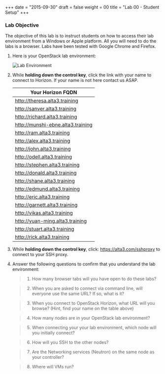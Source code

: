 +++
date = "2015-09-30"
draft = false
weight = 00
title = "Lab 00 - Student Setup"
+++

### Lab Objective

The objective of this lab is to instruct students on how to access their lab environment from a Windows or Apple platform. All you will need to do the labs is a browser. Labs have been tested with Google Chrome and Firefox. 

1. Here is your OpenStack lab environment: 

	![Lab Environment](https://i.imgur.com/diOquaU.png)

2. While **holding down the control key**, click the link with your name to connect to Horizon. If your name is not here contact us ASAP. 

    | Your Horizon FQDN
    | ---
    |http://theresa.alta3.training
    |http://sanver.alta3.training
    |http://richard.alta3.training
    |http://munshi-ebne.alta3.training
    |http://ram.alta3.training
    |http://alex.alta3.training
    |http://john.alta3.training
    |http://odell.alta3.training
    |http://stephen.alta3.training
    |http://donald.alta3.training
    |http://shane.alta3.training
    |http://edmund.alta3.training
    |http://eric.alta3.training
    |http://garnett.alta3.training
    |http://vikas.alta3.training
    |http://yuan-ming.alta3.training
    |http://stuart.alta3.training
    |http://rick.alta3.training

3. While **holding down the control key**, click: https://alta3.com/sshproxy to connect to your SSH proxy.
 
4. Answer the following questions to confirm that you understand the lab environment:

	>   1. How many browser tabs will you have open to do these labs?
	
	>   2. When you are asked to connect via command line, will everyone use the same URL?  If so, what is it?
	
	>   3. When you connect to OpenStack Horizon, what URL will you browse? (Hint, find your name on the table above)
	
	>   4. How many nodes are in your OpenStack lab environment?
	
	>   5. When connecting your your lab environment, which node will you initially connect?
	
	>   6. How will you SSH to the other nodes?

	>   7. Are the Networking services (Neutron) on the same node as your controller?

	>   8. Where will VMs run?
	

